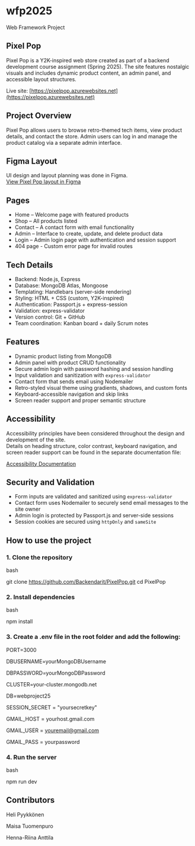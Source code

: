 # wfp2025
Web Framework Project

## Pixel Pop

Pixel Pop is a Y2K-inspired web store created as part of a backend development course assignment (Spring 2025). The site features nostalgic visuals and includes dynamic product content, an admin panel, and accessible layout structures.

Live site: [https://pixelpop.azurewebsites.net](https://pixelpop.azurewebsites.net)

## Project Overview

Pixel Pop allows users to browse retro-themed tech items, view product details, and contact the store. Admin users can log in and manage the product catalog via a separate admin interface.

## Figma Layout

UI design and layout planning was done in Figma.  
[View Pixel Pop layout in Figma](https://www.figma.com/design/69GRyqOIXY44lL3cc8al9n/B%C3%A4ckenderit?node-id=0-1)

## Pages

- Home – Welcome page with featured products
- Shop – All products listed
- Contact – A contact form with email functionality
- Admin – Interface to create, update, and delete product data
- Login – Admin login page with authentication and session support
- 404 page - Custom error page for invalid routes

## Tech Details

- Backend: Node.js, Express
- Database: MongoDB Atlas, Mongoose
- Templating: Handlebars (server-side rendering)
- Styling: HTML + CSS (custom, Y2K-inspired)
- Authentication: Passport.js + express-session
- Validation: express-validator
- Version control: Git + GitHub
- Team coordination: Kanban board + daily Scrum notes

## Features

- Dynamic product listing from MongoDB
- Admin panel with product CRUD functionality
- Secure admin login with password hashing and session handling
- Input validation and sanitization with `express-validator`
- Contact form that sends email using Nodemailer
- Retro-styled visual theme using gradients, shadows, and custom fonts
- Keyboard-accessible navigation and skip links
- Screen reader support and proper semantic structure

## Accessibility

Accessibility principles have been considered throughout the design and development of the site.  
Details on heading structure, color contrast, keyboard navigation, and screen reader support can be found in the separate documentation file:

[Accessibility Documentation](./accessibility.md)


## Security and Validation

- Form inputs are validated and sanitized using `express-validator`
- Contact form uses Nodemailer to securely send email messages to the site owner
- Admin login is protected by Passport.js and server-side sessions
- Session cookies are secured using `httpOnly` and `sameSite`



## How to use the project


### 1. Clone the repository

bash

git clone https://github.com/Backendarit/PixelPop.git
cd PixelPop

### 2. Install dependencies

bash

npm install

### 3. Create a .env file in the root folder and add the following:

PORT=3000

DBUSERNAME=yourMongoDBUsername

DBPASSWORD=yourMongoDBPassword

CLUSTER=your-cluster.mongodb.net

DB=webproject25

SESSION_SECRET = "yoursecretkey"

GMAIL_HOST = yourhost.gmail.com

GMAIL_USER = youremail@gmail.com

GMAIL_PASS = yourpassword

### 4. Run the server

bash

npm run dev

## Contributors

Heli Pyykkönen

Maisa Tuomenpuro 

Henna-Riina Anttila 
